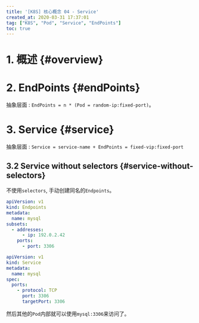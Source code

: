 ```yaml
---
title: '[K8S] 核心概念 04 - Service'
created_at: 2020-03-31 17:37:01
tag: ["K8S", "Pod", "Service", "EndPoints"]
toc: true
---
```


# 1. 概述 {#overview}

# 2. EndPoints {#endPoints}

抽象层面 : `EndPoints = n * (Pod = random-ip:fixed-port)`。

# 3. Service {#service}

抽象层面 : `Service = service-name + EndPoints = fixed-vip:fixed-port`

## 3.2 Service without selectors {#service-without-selectors}

不使用`selectors`, 手动创建同名的`Endpoints`。

```yml
apiVersion: v1
kind: Endpoints
metadata:
  name: mysql
subsets:
  - addresses:
      - ip: 192.0.2.42
    ports:
      - port: 3306
```

```yml
apiVersion: v1
kind: Service
metadata:
  name: mysql
spec:
  ports:
    - protocol: TCP
      port: 3306
      targetPort: 3306
```

然后其他的`Pod`内部就可以使用`mysql:3306`来访问了。
